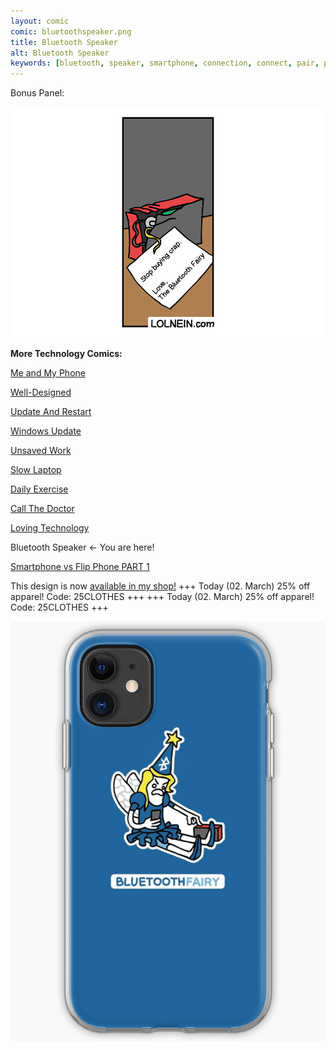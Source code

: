 ```yaml
---
layout: comic
comic: bluetoothspeaker.png
title: Bluetooth Speaker
alt: Bluetooth Speaker
keywords: [bluetooth, speaker, smartphone, connection, connect, pair, pairing, problems, tooth, fairy]
---
```


Bonus Panel:

![Bluetooth Speaker Bonus Panel](/images/bluetoothspeaker_bonus.png)


__More Technology Comics:__

[Me and My Phone](https://lolnein.com/2017/06/26/meandmyphone/)

[Well-Designed](https://lolnein.com/2017/11/04/welldesigned/)

[Update And Restart](https://lolnein.com/2018/01/26/updateandrestart/)

[Windows Update](https://lolnein.com/2018/06/14/windowsupdate/)

[Unsaved Work](https://lolnein.com/2018/06/18/unsavedwork/)

[Slow Laptop](https://lolnein.com/2018/08/30/slowlaptop/)

[Daily Exercise](https://lolnein.com/2019/05/28/dailyexercise/)

[Call The Doctor](https://lolnein.com/2019/09/12/callthedoctor/)

[Loving Technology](https://lolnein.com/2019/11/06/lovingtechnology/)

Bluetooth Speaker <- You are here!

[Smartphone vs Flip Phone PART 1](http://lolnein.com/2013/08/28/smartphones/)


This design is now [available in my shop!](https://lolnein.redbubble.com) +++ Today (02. March) 25% off apparel! Code: 25CLOTHES +++ +++ Today (02. March) 25% off apparel! Code: 25CLOTHES +++

[![Bluetooth Speaker Case](/images/bluetoothspeaker_case.jpg)](https://lolnein.redbubble.com)